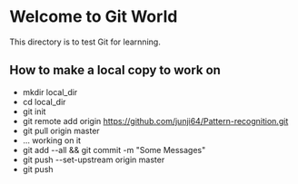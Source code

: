 # Welcome to Git World
This directory is to test Git for learnning.


## How to make a local copy to work on

- mkdir local_dir
- cd local_dir
- git init
- git remote add origin https://github.com/junji64/Pattern-recognition.git
- git pull origin master
- ... working on it
- git add --all && git commit -m "Some Messages"
- git push --set-upstream origin master
- git push
